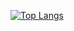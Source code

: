 [![Top Langs](https://github-readme-stats.vercel.app/api/top-langs/?username=fperellaholfeld&layout=compact&theme=radical&count_private=true&langs_count=7)](https://github.com/anuraghazra/github-readme-stats)

<!---
fperellaholfeld/fperellaholfeld is a ✨ special ✨ repository because its `README.md` (this file) appears on your GitHub profile.
You can click the Preview link to take a look at your changes. 
--->
